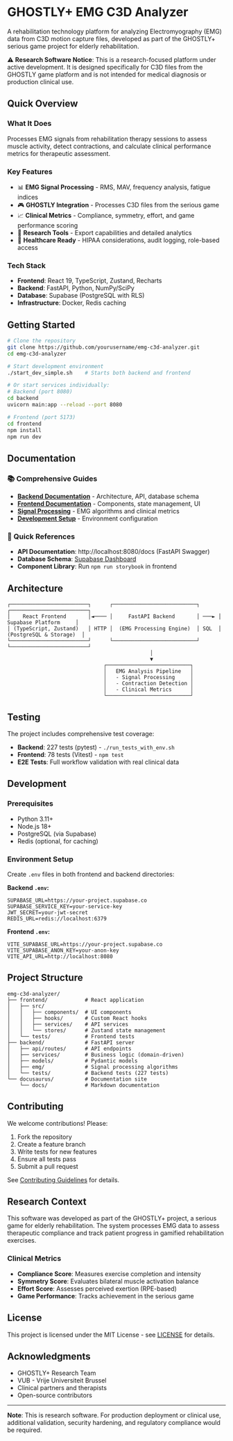 # GHOSTLY+ EMG C3D Analyzer

A rehabilitation technology platform for analyzing Electromyography (EMG) data from C3D motion capture files, developed as part of the GHOSTLY+ serious game project for elderly rehabilitation.

⚠️ **Research Software Notice**: This is a research-focused platform under active development. It is designed specifically for C3D files from the GHOSTLY game platform and is not intended for medical diagnosis or production clinical use.

## Quick Overview

### What It Does
Processes EMG signals from rehabilitation therapy sessions to assess muscle activity, detect contractions, and calculate clinical performance metrics for therapeutic assessment.

### Key Features
- 📊 **EMG Signal Processing** - RMS, MAV, frequency analysis, fatigue indices
- 🎮 **GHOSTLY Integration** - Processes C3D files from the serious game
- 📈 **Clinical Metrics** - Compliance, symmetry, effort, and game performance scoring
- 🔬 **Research Tools** - Export capabilities and detailed analytics
- 🏥 **Healthcare Ready** - HIPAA considerations, audit logging, role-based access

### Tech Stack
- **Frontend**: React 19, TypeScript, Zustand, Recharts
- **Backend**: FastAPI, Python, NumPy/SciPy
- **Database**: Supabase (PostgreSQL with RLS)
- **Infrastructure**: Docker, Redis caching

## Getting Started

```bash
# Clone the repository
git clone https://github.com/yourusername/emg-c3d-analyzer.git
cd emg-c3d-analyzer

# Start development environment
./start_dev_simple.sh    # Starts both backend and frontend

# Or start services individually:
# Backend (port 8080)
cd backend
uvicorn main:app --reload --port 8080

# Frontend (port 5173)
cd frontend
npm install
npm run dev
```

## Documentation

### 📚 Comprehensive Guides
- **[Backend Documentation](docusaurus/docs/backend.md)** - Architecture, API, database schema
- **[Frontend Documentation](docusaurus/docs/frontend/overview.md)** - Components, state management, UI
- **[Signal Processing](docusaurus/docs/signal-processing/overview.md)** - EMG algorithms and clinical metrics
- **[Development Setup](docusaurus/docs/development/setup.md)** - Environment configuration

### 🚀 Quick References
- **API Documentation**: http://localhost:8080/docs (FastAPI Swagger)
- **Database Schema**: [Supabase Dashboard](https://supabase.com/dashboard/project/egihfsmxphqcsjotmhmm/database/schemas)
- **Component Library**: Run `npm run storybook` in frontend

## Architecture

```
┌─────────────────────────┐      ┌───────────────────────────┐      ┌─────────────────────────┐
│    React Frontend       │◄──── │     FastAPI Backend       │ ───► │   Supabase Platform     │
│ (TypeScript, Zustand)   │ HTTP │  (EMG Processing Engine)  │ SQL  │ (PostgreSQL & Storage)  │
└─────────────────────────┘      └───────────────────────────┘      └─────────────────────────┘
                                              │
                                              ▼
                               ┌───────────────────────────┐
                               │   EMG Analysis Pipeline   │
                               │   - Signal Processing     │
                               │   - Contraction Detection │
                               │   - Clinical Metrics      │
                               └───────────────────────────┘
```

## Testing

The project includes comprehensive test coverage:

- **Backend**: 227 tests (pytest) - `./run_tests_with_env.sh`
- **Frontend**: 78 tests (Vitest) - `npm test`
- **E2E Tests**: Full workflow validation with real clinical data

## Development

### Prerequisites
- Python 3.11+
- Node.js 18+
- PostgreSQL (via Supabase)
- Redis (optional, for caching)

### Environment Setup
Create `.env` files in both frontend and backend directories:

**Backend `.env`:**
```env
SUPABASE_URL=https://your-project.supabase.co
SUPABASE_SERVICE_KEY=your-service-key
JWT_SECRET=your-jwt-secret
REDIS_URL=redis://localhost:6379
```

**Frontend `.env`:**
```env
VITE_SUPABASE_URL=https://your-project.supabase.co
VITE_SUPABASE_ANON_KEY=your-anon-key
VITE_API_URL=http://localhost:8080
```

## Project Structure

```
emg-c3d-analyzer/
├── frontend/            # React application
│   ├── src/
│   │   ├── components/  # UI components
│   │   ├── hooks/       # Custom React hooks
│   │   ├── services/    # API services
│   │   └── stores/      # Zustand state management
│   └── tests/           # Frontend tests
├── backend/             # FastAPI server
│   ├── api/routes/      # API endpoints
│   ├── services/        # Business logic (domain-driven)
│   ├── models/          # Pydantic models
│   ├── emg/             # Signal processing algorithms
│   └── tests/           # Backend tests (227 tests)
└── docusaurus/          # Documentation site
    └── docs/            # Markdown documentation
```

## Contributing

We welcome contributions! Please:
1. Fork the repository
2. Create a feature branch
3. Write tests for new features
4. Ensure all tests pass
5. Submit a pull request

See [Contributing Guidelines](CONTRIBUTING.md) for details.

## Research Context

This software was developed as part of the GHOSTLY+ project, a serious game for elderly rehabilitation. The system processes EMG data to assess therapeutic compliance and track patient progress in gamified rehabilitation exercises.

### Clinical Metrics
- **Compliance Score**: Measures exercise completion and intensity
- **Symmetry Score**: Evaluates bilateral muscle activation balance
- **Effort Score**: Assesses perceived exertion (RPE-based)
- **Game Performance**: Tracks achievement in the serious game

## License

This project is licensed under the MIT License - see [LICENSE](LICENSE) for details.

## Acknowledgments

- GHOSTLY+ Research Team
- VUB - Vrije Universiteit Brussel
- Clinical partners and therapists
- Open-source contributors

---

**Note**: This is research software. For production deployment or clinical use, additional validation, security hardening, and regulatory compliance would be required.